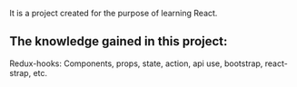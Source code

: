 It is a project created for the purpose of learning React.

## The knowledge gained in this project:
Redux-hooks: Components, props, state, action, api use, bootstrap, react-strap, etc.
